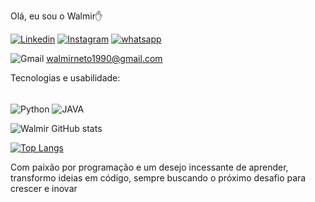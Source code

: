 Olá, eu sou o Walmir✋

[![Linkedin](https://img.shields.io/badge/LinkedIn-0077B5?style=for-the-badge&logo=linkedin&logoColor=white)](https://www.linkedin.com/in/walmir-monteiro-neto-a36806196/)
[![Instagram](https://img.shields.io/badge/Instagram-E4405F?style=for-the-badge&logo=instagram&logoColor=white)](https://www.instagram.com/walmir_netooo/)
[![whatsapp](https://img.shields.io/badge/WhatsApp-25D366?style=for-the-badge&logo=whatsapp&logoColor=white)](https://wa.me/qr/IMK7ZVXTQTUTB1)

![Gmail](https://img.shields.io/badge/Gmail-D14836?style=for-the-badge&logo=gmail&logoColor=white) walmirneto1990@gmail.com

Tecnologias e usabilidade:

<div style="display: inline_block"><br/>
  <img align="center" alt="Python" src="https://img.shields.io/badge/Python-14354C?style=for-the-badge&logo=python&logoColor=white" />
  <img align="center" alt="JAVA" src="https://img.shields.io/badge/Java-ED8B00?style=for-the-badge&logo=openjdk&logoColor=white" />
</div>

![Walmir GitHub stats](https://github-readme-stats.vercel.app/api?username=Walmir11&show_icons=true&theme=radical)

[![Top Langs](https://github-readme-stats.vercel.app/api/top-langs/?username=Walmir11)](https://github.com/anuraghazra/github-readme-stats)

Com paixão por programação e um desejo incessante de aprender, transformo ideias em código, sempre buscando o próximo desafio para crescer e inovar
